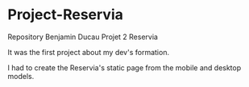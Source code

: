 # Project-Reservia
Repository Benjamin Ducau Projet 2 Reservia

It was the first project about my dev's formation.

I had to create the Reservia's static page from the mobile and desktop models.
